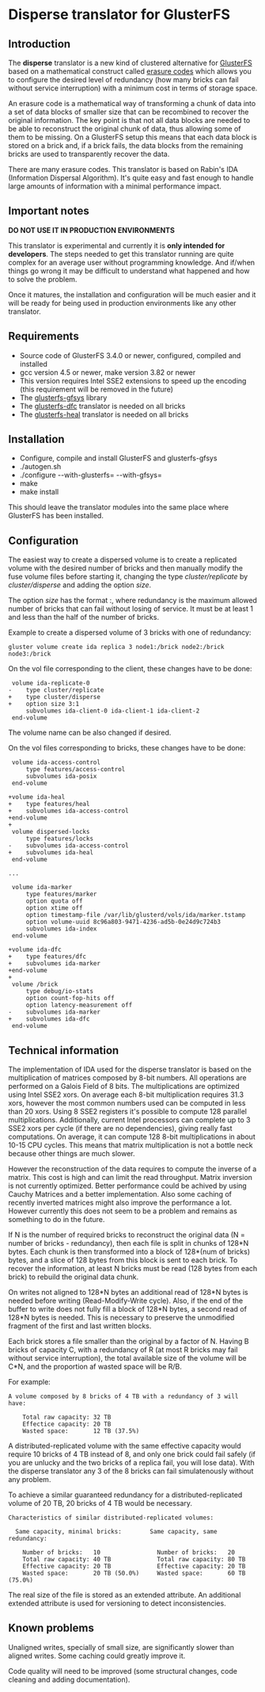 Disperse translator for GlusterFS
=================================

Introduction
------------

The **disperse** translator is a new kind of clustered alternative for
[GlusterFS](http://gluster.org) based on a mathematical construct called
[erasure codes](http://en.wikipedia.org/wiki/Erasure_code) which allows you to
configure the desired level of redundancy (how many bricks can fail without
service interruption) with a minimum cost in terms of storage space.

An erasure code is a mathematical way of transforming a chunk of data into a
set of data blocks of smaller size that can be recombined to recover the
original information. The key point is that not all data blocks are needed to
be able to reconstruct the original chunk of data, thus allowing some of them
to be missing. On a GlusterFS setup this means that each data block is stored
on a brick and, if a brick fails, the data blocks from the remaining bricks
are used to transparently recover the data.

There are many erasure codes. This translator is based on Rabin's IDA
(Information Dispersal Algorithm). It's quite easy and fast enough to handle
large amounts of information with a minimal performance impact.


Important notes
---------------

**DO NOT USE IT IN PRODUCTION ENVIRONMENTS**

This translator is experimental and currently it is **only intended for
developers**. The steps needed to get this translator running are quite complex
for an average user without programming knowledge. And if/when things go wrong
it may be difficult to understand what happened and how to solve the problem.

Once it matures, the installation and configuration will be much easier and it
will be ready for being used in production environments like any other
translator.


Requirements
------------

* Source code of GlusterFS 3.4.0 or newer, configured, compiled and installed
* gcc version 4.5 or newer, make version 3.82 or newer
* This version requires Intel SSE2 extensions to speed up the encoding (this
  requirement will be removed in the future)
* The [glusterfs-gfsys](https://forge.gluster.org/disperse/gfsys) library
* The [glusterfs-dfc](https://forge.gluster.org/disperse/dfc) translator is
  needed on all bricks
* The [glusterfs-heal](https://forge.gluster.org/disperse/heal) translator is
  needed on all bricks


Installation
------------

* Configure, compile and install GlusterFS and glusterfs-gfsys
* ./autogen.sh
* ./configure --with-glusterfs=<path to glusterfs> --with-gfsys=<path to gfsys>
* make
* make install

This should leave the translator modules into the same place where GlusterFS
has been installed.


Configuration
-------------

The easiest way to create a dispersed volume is to create a replicated volume
with the desired number of bricks and then manually modify the fuse volume
files before starting it, changing the type *cluster/replicate* by
*cluster/disperse* and adding the option *size*.

The option *size* has the format <num of bricks>:<redundancy>, where redundancy
is the maximum allowed number of bricks that can fail without losing of service.
It must be at least 1 and less than the half of the number of bricks.

Example to create a dispersed volume of 3 bricks with one of redundancy:

    gluster volume create ida replica 3 node1:/brick node2:/brick node3:/brick

On the vol file corresponding to the client, these changes have to be done:

     volume ida-replicate-0
    -    type cluster/replicate
    +    type cluster/disperse
    +    option size 3:1
         subvolumes ida-client-0 ida-client-1 ida-client-2
     end-volume

The volume name can be also changed if desired.

On the vol files corresponding to bricks, these changes have to be done:

     volume ida-access-control
         type features/access-control
         subvolumes ida-posix
     end-volume

    +volume ida-heal
    +    type features/heal
    +    subvolumes ida-access-control
    +end-volume
    +
     volume dispersed-locks
         type features/locks
    -    subvolumes ida-access-control
    +    subvolumes ida-heal
     end-volume

    ...

     volume ida-marker
         type features/marker
         option quota off
         option xtime off
         option timestamp-file /var/lib/glusterd/vols/ida/marker.tstamp
         option volume-uuid 8c96a803-9471-4236-ad5b-0e24d9c724b3
         subvolumes ida-index
     end-volume

    +volume ida-dfc
    +    type features/dfc
    +    subvolumes ida-marker
    +end-volume
    +
     volume /brick
         type debug/io-stats
         option count-fop-hits off
         option latency-measurement off
    -    subvolumes ida-marker
    +    subvolumes ida-dfc
     end-volume


Technical information
---------------------

The implementation of IDA used for the disperse translator is based on the
multiplication of matrices composed by 8-bit numbers. All operations are
performed on a Galois Field of 8 bits. The multiplications are optimized using
Intel SSE2 xors. On average each 8-bit multiplication requires 31.3 xors,
however the most common numbers used can be computed in less than 20 xors.
Using 8 SSE2 registers it's possible to compute 128 parallel multiplications.
Additionally, current Intel processors can complete up to 3 SSE2 xors per cycle
(if there are no dependencies), giving really fast computations. On average, it
can compute 128 8-bit multiplications in about 10-15 CPU cycles. This means
that matrix multiplication is not a bottle neck because other things are much
slower.

However the reconstruction of the data requires to compute the inverse of a
matrix. This cost is high and can limit the read throughput. Matrix inversion
is not currently optimized. Better performance could be achived by using Cauchy
Matrices and a better implementation. Also some caching of recently inverted
matrices might also improve the performance a lot. However currently this does
not seem to be a problem and remains as something to do in the future.

If N is the number of required bricks to reconstruct the original data (N =
number of bricks - redundancy), then each file is split in chunks of 128\*N
bytes. Each chunk is then transformed into a block of 128\*(num of bricks)
bytes, and a slice of 128 bytes from this block is sent to each brick. To
recover the information, at least N bricks must be read (128 bytes from each
brick) to rebuild the original data chunk.

On writes not aligned to 128\*N bytes an additional read of 128\*N bytes is
needed before writing (Read-Modify-Write cycle). Also, if the end of the buffer
to write does not fully fill a block of 128\*N bytes, a second read of 128\*N
bytes is needed. This is necessary to preserve the unmodified fragment of the
first and last written blocks.

Each brick stores a file smaller than the original by a factor of N. Having B
bricks of capacity C, with a redundancy of R (at most R bricks may fail without
service interruption), the total available size of the volume will be C\*N, and
the proportion af wasted space will be R/B.

For example:

    A volume composed by 8 bricks of 4 TB with a redundancy of 3 will have:

        Total raw capacity: 32 TB
        Effectice capacity: 20 TB
        Wasted space:       12 TB (37.5%)

A distributed-replicated volume with the same effective capacity would require
10 bricks of 4 TB instead of 8, and only one brick could fail safely (if you
are unlucky and the two bricks of a replica fail, you will lose data). With the
disperse translator any 3 of the 8 bricks can fail simulatenously without any
problem.

To achieve a similar guaranteed redundancy for a distributed-replicated volume
of 20 TB, 20 bricks of 4 TB would be necessary.

    Characteristics of similar distributed-replicated volumes:

      Same capacity, minimal bricks:        Same capacity, same redundancy:

        Number of bricks:   10                Number of bricks:   20
        Total raw capacity: 40 TB             Total raw capacity: 80 TB
        Effective capacity: 20 TB             Effective capacity: 20 TB
        Wasted space:       20 TB (50.0%)     Wasted space:       60 TB (75.0%)

The real size of the file is stored as an extended attribute. An additional
extended attribute is used for versioning to detect inconsistencies.


Known problems
--------------

Unaligned writes, specially of small size, are significantly slower than
aligned writes. Some caching could greatly improve it.

Code quality will need to be improved (some structural changes, code cleaning
and adding documentation).

